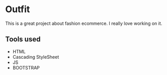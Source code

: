 # Outfit
This is a great project about fashion ecommerce. I really love working on it.

## Tools used

* HTML
* Cascading StyleSheet
* JS
* BOOTSTRAP